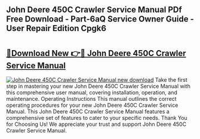 ## John Deere 450C Crawler Service Manual PDf Free Download - Part-6aQ Service Owner Guide - User Repair Edition Cpgk6

# <h2><a href="http://bc55975.oget.top/?id=John+Deere+450C+Crawler+Service+Manual">🔗Download New 👉🔴 John Deere 450C Crawler Service Manual</a></h2>

[![John Deere 450C Crawler Service Manual new download](https://i.imgur.com/5g1atiW.png)](http://bc55975.oget.top/?id=John+Deere+450C+Crawler+Service+Manual)
Take the first step in mastering your new John Deere 450C Crawler Service Manual with this comprehensive user manual, covering installation, operation, and maintenance. Operating Instructions This manual outlines the correct operating procedures for your new John Deere 450C Crawler Service Manual. This John Deere 450C Crawler Service Manual features a comprehensive set of features to cater to your specific needs. Thank You for Choosing Us! We appreciate your trust and support John Deere 450C Crawler Service Manual.

